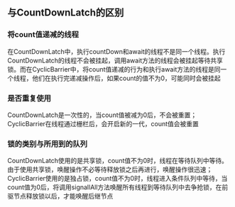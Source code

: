 ## 与CountDownLatch的区别  

### 将count值递减的线程  

在CountDownLatch中，执行countDown和await的线程不是同一个线程。执行CountDownLatch的线程不会被挂起，调用await方法的线程会被挂起等待共享锁。而在CyclicBarrier中，将count值递减的行为和执行await方法的线程是同一个线程，他们在执行完递减操作后，如果count的值不为0，可能同时会被挂起

### 是否重复使用  

CountDownLatch是一次性的，当count值被减为0后，不会被重置；CyclicBarrier在线程通过栅栏后，会开启新的一代，count值会被重置  

### 锁的类别与所用到的队列  

CountDownLatch使用的是共享锁，count值不为0时，线程在等待队列中等待。由于使用共享锁，唤醒操作不必等待释放锁之后再进行，唤醒操作很迅速；CyclicBarrier使用的是独占锁，count值不为0时，线程进入条件队列中等待，当count值为0后，将调用signallAll方法唤醒所有线程到等待队列中去争抢锁，在前驱节点释放锁以后，才能唤醒后继节点  


